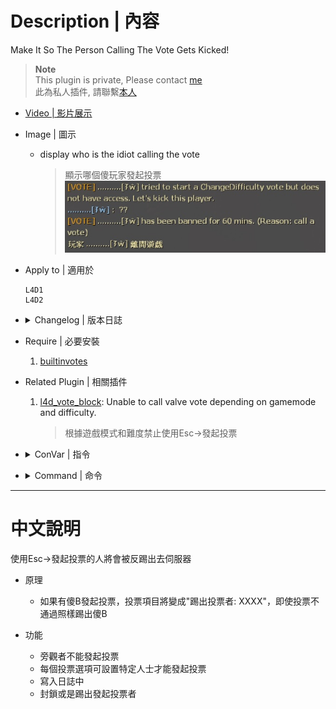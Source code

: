 # Description | 內容
Make It So The Person Calling The Vote Gets Kicked!

> __Note__ <br/>
This plugin is private, Please contact [me](https://github.com/fbef0102/Game-Private_Plugin#私人插件列表-private-plugins-list)<br/>
此為私人插件, 請聯繫[本人](https://github.com/fbef0102/Game-Private_Plugin#私人插件列表-private-plugins-list)

* [Video | 影片展示](https://youtu.be/tc92PDgY5RA)

* Image | 圖示
	* display who is the idiot calling the vote
        > 顯示哪個傻玩家發起投票
        <br/>![kickthevoter_1](image/kickthevoter_1.jpg)

* Apply to | 適用於
    ```
    L4D1
    L4D2
    ```

* <details><summary>Changelog | 版本日誌</summary>

	* v1.1
	    * Original Request by 壹梦
</details>

* Require | 必要安裝
    1. [builtinvotes](https://github.com/L4D-Community/builtinvotes/actions)

* Related Plugin | 相關插件
	1. [l4d_vote_block](https://github.com/fbef0102/Game-Private_Plugin/tree/main/l4d_vote_block): Unable to call valve vote depending on gamemode and difficulty.
		> 根據遊戲模式和難度禁止使用Esc->發起投票

* <details><summary>ConVar | 指令</summary>

	* cfg/sourcemod/kickthevoter.cfg
        ```php
        // Players must wait (timeout) this many seconds between votes. 0 = no limit
        kick_the_voter_Delay "60"

        // If 1, even if vote result fails, just kick the voter.
        kick_the_voter_all_pass "1"

        // How to deal with the voter? (-1: kick, 0: Permanent ban, >0: Ban mins)
        kick_the_voter_ban_mins "60"

        // Players with these flags can call a change all talk vote (Empty = Everyone, -1: Nobody)
        kick_the_voter_changealltalk_access "z"

        // Players with these flags can call a change difficulty vote (Empty = Everyone, -1: Nobody)
        kick_the_voter_difficulty_access "z"

        // Players with these flags can call a kick vote (Empty = Everyone, -1: Nobody)
        kick_the_voter_kick_access "z"

        // Players with these flags can call a change level vote (Empty = Everyone, -1: Nobody)
        kick_the_voter_level_access "z"

        // Players with these flags can call a return to lobby vote (Empty = Everyone, -1: Nobody)
        kick_the_voter_lobby_access "z"

        // Log voter to data
        kick_the_voter_log "1"

        // If 1, Notify Message about voter.
        kick_the_voter_notify "1"

        // Players with these flags can call a restart level vote (Empty = Everyone, -1: Nobody)
        kick_the_voter_restart_access "z"

        // If 1, Spectator can call the vote (0: Disable)
        kick_the_voter_spectator_allow "0"

        // Players with these flags can call return to lobby on Survival maps. (Empty = Everyone, -1: Nobody)
        kick_the_voter_surv_lobby_access "z"

        // Players with these flags can call switch Survival maps. (Empty = Everyone, -1: Nobody)
        kick_the_voter_surv_map_access "z"

        // Players with these flags can call restart Survival maps. (Empty = Everyone, -1: Nobody)
        kick_the_voter_surv_restart_access "z"
        ```
</details>

* <details><summary>Command | 命令</summary>
	None
</details>

- - - -
# 中文說明
使用Esc->發起投票的人將會被反踢出去伺服器

* 原理
    * 如果有傻B發起投票，投票項目將變成"踢出投票者: XXXX"，即使投票不通過照樣踢出傻B

* 功能
    * 旁觀者不能發起投票
    * 每個投票選項可設置特定人士才能發起投票
    * 寫入日誌中
    * 封鎖或是踢出發起投票者
